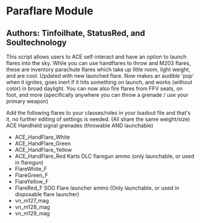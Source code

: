 # Paraflare Module
## Authors: Tinfoilhate, StatusRed, and Soultechnology

This script allows users to ACE self-interact and have an option to launch flares into the sky.
While you can use handflares to throw and M203 flares, these are inventory parachute flares which take up little room, light weight, and are cool.
Updated with new launched flare. Now makes an audible 'pop' when it ignites, goes inert if it hits something on launch, and works (without color) in broad daylight. 
You can now also fire flares from FFV seats, on foot, and more (specifically anywhere you can throw a grenade / use your primary weapon)

Add the following flares to your classes/roles in your loadout file and that's it, no further editing of settings is needed. (All share the same weight/size)
ACE Handheld signal grenades (throwable AND launchable)
* ACE_HandFlare_White
* ACE_HandFlare_Green
* ACE_HandFlare_Yellow
* ACE_HandFlare_Red
Karts DLC flaregun ammo (only launchable, or used in flaregun)
* FlareWhite_F
* FlareGreen_F
* FlareYellow_F
* FlareRed_F
SOG Flare launcher ammo (Only launchable, or used in disposable flare launcher)
* vn_m127_mag
* vn_m128_mag
* vn_m129_mag
